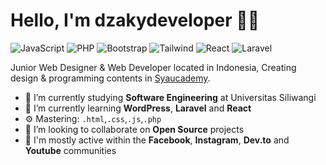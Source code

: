 # Hello, I'm dzakydeveloper 👋🏻

![JavaScript](https://img.shields.io/badge/JavaScript-Intermediate-yellow)
![PHP](https://img.shields.io/badge/PHP-Intermediate-lightblue)
![Bootstrap](https://img.shields.io/badge/Bootstrap-Expert-purple)
![Tailwind](https://img.shields.io/badge/Tailwind-Beginner-cyan)
![React](https://img.shields.io/badge/React-Beginner-blue)
![Laravel](https://img.shields.io/badge/Laravel-Intermediate-red)

Junior Web Designer & Web Developer located in Indonesia, Creating design & programming contents in [Syaucademy](https://www.instagram.com/syaucademy/ "Syaucademy").

- 🔭 I’m currently studying **Software Engineering** at Universitas Siliwangi
- 🌱 I’m currently learning **WordPress**, **Laravel** and **React**
- ⚙️ Mastering: `.html`,`.css`,`.js`,`.php`
- 👯 I’m looking to collaborate on **Open Source** projects
- 💬 I'm mostly active within the **Facebook**, **Instagram**, **Dev.to** and **Youtube** communities
